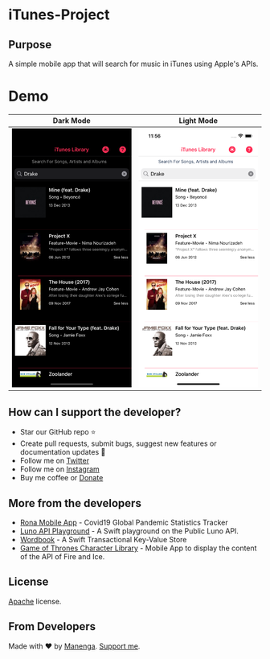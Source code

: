 # iTunes-Project

## Purpose
A simple mobile app that will search for music in iTunes using Apple's APIs.

# Demo
| Dark Mode  | Light Mode |
| ------------- | ------------- |
| ![Simulator Screenshot - iPhone 14 - 2023-07-29 at 23.56.33.png](https://github.com/manenga/iTunes-Project/blob/main/Simulator%20Screenshot%20-%20iPhone%2014%20-%202023-07-29%20at%2023.56.33.png?raw=true)  | ![Simulator Screenshot - iPhone 14 - 2023-07-29 at 23.56.29.png](https://github.com/manenga/iTunes-Project/blob/main/Simulator%20Screenshot%20-%20iPhone%2014%20-%202023-07-29%20at%2023.56.29.png?raw=true)  |

## How can I support the developer?
- Star our GitHub repo ⭐
- Create pull requests, submit bugs, suggest new features or documentation updates 🔧
- Follow me on [Twitter](https://twitter.com/mmungandi)
- Follow me on [Instagram](https://instagram.com/mungandi)
- Buy me coffee or [Donate](https://paypal.me/Mungandi)

## More from the developers
- [Rona Mobile App](https://github.com/manenga/Rona/) - Covid19 Global Pandemic Statistics Tracker
- [Luno API Playground](https://github.com/manenga/LunoAPI) - A Swift playground on the Public Luno API.
- [Wordbook]([https://github.com/manenga/Valr-API](https://github.com/manenga/Wordbook)) - A Swift Transactional Key-Value Store
- [Game of Thrones Character Library](https://github.com/manenga/GameOfThrones) - Mobile App to display the content of the API of Fire and Ice.

## License
[Apache](https://github.com/manenga/iTunes-Project/blob/main/LICENSE.txt) license.

## From Developers
Made with ♥ by [Manenga](https://linkedin.com/in/mungandi/). [Support me](https://paypal.me/Mungandi).
